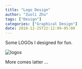 ```yaml
---
title: "Logo Design"
author: "Zuoli Zhu"
tags: ["Design"]
categories: ["Graphical Design"]
date: 2018-12-25T22:12:09-05:00
---
```


Some LOGOs I designed for fun.

![logos](/images/graphicaldesign/logos1.jpg)

More comes latter ...
